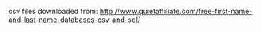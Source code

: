 csv files downloaded from:
http://www.quietaffiliate.com/free-first-name-and-last-name-databases-csv-and-sql/

